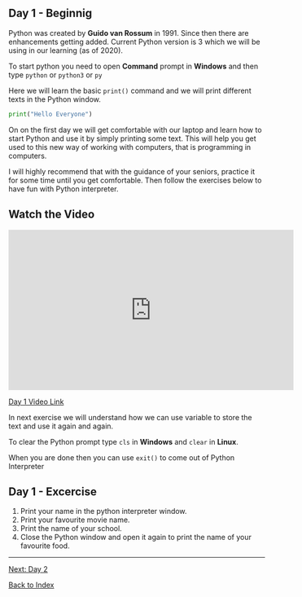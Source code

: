 ## Day 1 - Beginnig 
Python was created by **Guido van Rossum** in 1991. Since then there are enhancements getting added. Current Python version is 3 which we will be using in our learning (as of 2020).

To start python you need to open **Command** prompt in **Windows** and then type ```python``` or ```python3``` or ```py```

Here we will learn the basic ```print()``` command and we will print different texts in the Python window.

```python
print("Hello Everyone")
```
On on the first day we will get comfortable with our laptop and learn how to start Python and use it by simply printing some text. This will help you get used to this new way of working with computers, that is programming in computers.

I will highly recommend that with the guidance of your seniors, practice it for some time until you get comfortable. Then follow the exercises below to have fun with Python interpreter.

## Watch the Video
<iframe width="560" height="315" src="https://www.youtube.com/embed/suuy827J18A" frameborder="0" allow="accelerometer; autoplay; encrypted-media; gyroscope; picture-in-picture" allowfullscreen></iframe>

[Day 1 Video Link](https://www.youtube.com/suuy827J18A)

In next exercise we will understand how we can use variable to store the text and use it again and again.

To clear the Python prompt type `cls` in **Windows** and `clear` in **Linux**.

When you are done then you can use ```exit()``` to come out of Python Interpreter

## Day 1 - Excercise
1. Print your name in the python interpreter window.
2. Print your favourite movie name.
1. Print the name of your school.
3. Close the Python window and open it again to print the name of your favourite food.

---
[Next: Day 2](02-day02.md) 

[Back to Index](index.md)   